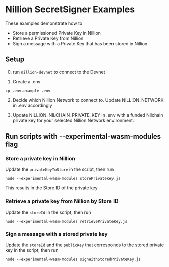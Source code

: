 # Nillion SecretSigner Examples

These examples demonstrate how to

- Store a permissioned Private Key in Nillion
- Retrieve a Private Key from Nillion
- Sign a message with a Private Key that has been stored in Nillion

## Setup

0. run `nillion-devnet` to connect to the Devnet

1. Create a .env

```
cp .env.example .env 
```

2. Decide which Nillion Network to connect to. Update NILLION_NETWORK in .env accordingly

3. Update NILLION_NILCHAIN_PRIVATE_KEY in .env with a funded Nilchain private key for your selected Nillion Network environment.

## Run scripts with --experimental-wasm-modules flag

### Store a private key in Nillion

Update the `privateKeyToStore` in the script, then run

```
node --experimental-wasm-modules storePrivateKey.js
```

This results in the Store ID of the private key

### Retrieve a private key from Nillion by Store ID

Update the `storeId` in the script, then run

```
node --experimental-wasm-modules retrievePrivateKey.js
```

### Sign a message with a stored private key

Update the `storeId` and the `publicKey` that corresponds to the stored private key in the script, then run

```
node --experimental-wasm-modules signWithStoredPrivateKey.js
```
